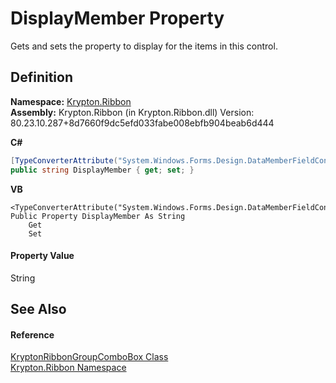 # DisplayMember Property


Gets and sets the property to display for the items in this control.



## Definition
**Namespace:** <a href="1e9bc734-cff9-e9b8-f013-94cdac669794.md">Krypton.Ribbon</a>  
**Assembly:** Krypton.Ribbon (in Krypton.Ribbon.dll) Version: 80.23.10.287+8d7660f9dc5efd033fabe008ebfb904beab6d444

**C#**
``` C#
[TypeConverterAttribute("System.Windows.Forms.Design.DataMemberFieldConverter")]
public string DisplayMember { get; set; }
```
**VB**
``` VB
<TypeConverterAttribute("System.Windows.Forms.Design.DataMemberFieldConverter")>
Public Property DisplayMember As String
	Get
	Set
```



#### Property Value
String

## See Also


#### Reference
<a href="e96bb369-1b1e-d331-dbf1-79608ed1a03f.md">KryptonRibbonGroupComboBox Class</a>  
<a href="1e9bc734-cff9-e9b8-f013-94cdac669794.md">Krypton.Ribbon Namespace</a>  
